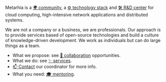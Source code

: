 Metarhia is a [🌍 community](community/index.md),
a [⚙️ technology stack](technology/index.md) and
[🛠️ R&D center](rnd.md) for cloud computing, high-intensive network
applications and distributed systems.

We are not a company or a business, we are professionals. Our approach is to
provide services based of open-source technologies and build a culture of
knowledge-driven development. We work as individuals but can do large things as
a team.

- What we propose: see [🤝 collaboration](partnership/index.md) opportunities.
- What we do: see [✨ services](services/index.md).
- [📫 Contact](contacts.md) our coordinator for more info.
- What you need: [🎓 mentoring](services/mentoring.md).
